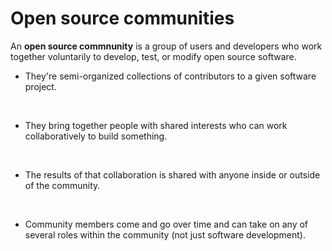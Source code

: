 <!-- #region -->
# Open source communities

An **open source commnunity** is a group of users and developers who work together voluntarily to develop, test, or modify open source software.

- They're semi-organized collections of contributors to a given software project.

<br/>

- They bring together people with shared interests who can work collaboratively to build something.

<br/>

- The results of that collaboration is shared with anyone inside or outside of the community.

<br/>

- Community members come and go over time and can take on any of several roles within the community (not just software development).

<br/>

<!-- #endregion -->
